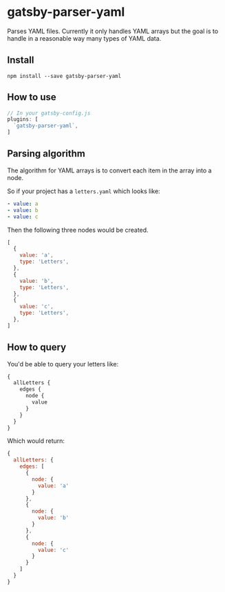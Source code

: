# gatsby-parser-yaml

Parses YAML files. Currently it only handles YAML arrays but the
goal is to handle in a reasonable way many types of YAML data.

## Install

`npm install --save gatsby-parser-yaml`

## How to use

```javascript
// In your gatsby-config.js
plugins: [
  `gatsby-parser-yaml`,
]
```

## Parsing algorithm

The algorithm for YAML arrays is to convert each item in the array into
a node.

So if your project has a `letters.yaml` which looks like:

```yaml
- value: a
- value: b
- value: c
```

Then the following three nodes would be created.

```javascript
[
  {
    value: 'a',
    type: 'Letters',
  },
  {
    value: 'b',
    type: 'Letters',
  },
  {
    value: 'c',
    type: 'Letters',
  },
]
```

## How to query

You'd be able to query your letters like:

```graphql
{
  allLetters {
    edges {
      node {
        value
      }
    }
  }
}
```

Which would return:

```javascript
{
  allLetters: {
    edges: [
      {
        node: {
          value: 'a'
        }
      },
      {
        node: {
          value: 'b'
        }
      },
      {
        node: {
          value: 'c'
        }
      }
    ]
  }
}
```

